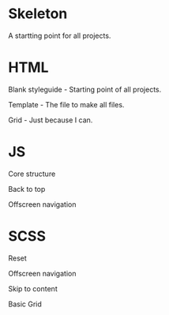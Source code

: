 Skeleton
========

A startting point for all projects.



HTML
========

Blank styleguide - Starting point of all projects.

Template - The file to make all files.

Grid - Just because I can.



JS
========

Core structure

Back to top

Offscreen navigation



SCSS
========

Reset

Offscreen navigation

Skip to content

Basic Grid
